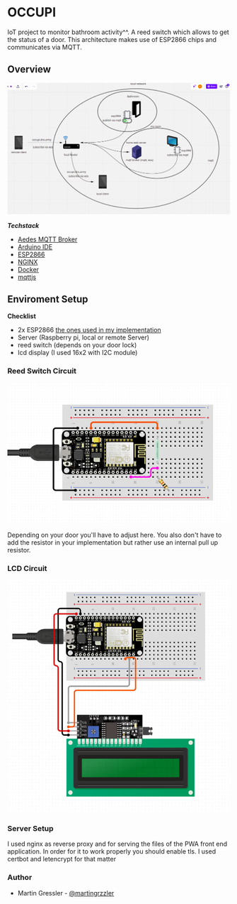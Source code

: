 # OCCUPI
IoT project to monitor bathroom activity^^. A reed switch which allows to get the status of a door.
This architecture makes use of ESP2866 chips and communicates via MQTT.

## Overview
![Overview](docs/architecture.png)

***Techstack***
- [Aedes MQTT Broker](https://www.npmjs.com/package/aedes)
- [Arduino IDE](https://www.arduino.cc/)
- [ESP2866](https://github.com/esp8266/Arduino)
- [NGINX](https://www.nginx.com/)
- [Docker](https://www.docker.com/)
- [mqttjs](https://www.npmjs.com/package/mqtt)

## Enviroment Setup
 **Checklist**
- 2x ESP2866 [the ones used in my implementation](https://www.amazon.de/-/en/AZDelivery-NodeMCU-ESP8266-ESP-12F-Development/dp/B0754HWZSQ/ref=sxts_sxwds-bia-wc-drs1_0?adgrpid=82019923196&cv_ct_cx=nodemcu+esp8266&dchild=1&gclid=CjwKCAiA7939BRBMEiwA-hX5J3R3pp34Z092bbDAk62LzSkU-gniknieJLFWonhltPmgHDvJhL3wKxoC9hgQAvD_BwE&hvadid=394695513971&hvdev=c&hvlocphy=9043087&hvnetw=g&hvqmt=b&hvrand=14331046880173804529&hvtargid=kwd-297503178476&hydadcr=4900_1792553&keywords=nodemcu+esp8266&pd_rd_i=B0754HWZSQ&pd_rd_r=4e27b684-7e04-46f1-8df6-f4e1ed5d9dfa&pd_rd_w=6bOBD&pd_rd_wg=bMVUs&pf_rd_p=10e68c58-2c30-45f0-9479-867ac48fc4e5&pf_rd_r=05DQHQRNC9VQGYBT5RGT&psc=1&qid=1605881547&sr=1-1-69f2aa40-4718-4485-ba0d-6c4119696677&tag=googdemozdesk-21)
- Server (Raspberry pi, local or remote Server)
- reed switch (depends on your door lock)
- lcd display (I used 16x2 with I2C module)

### Reed Switch Circuit
![occupi-reed](/docs/occupi-reed.png)


Depending on your door you'll have to adjust here. You also don't have to add the resistor in your implementation but rather use an internal pull up resistor.

### LCD Circuit
![occupi-reed](/docs/occupi-lcd.png)

### Server Setup
I used nginx as reverse proxy and for serving the files of the PWA front end application. In order for it to work properly you should enable tls. 
I used certbot and letencrypt for that matter

### Author
- Martin Gressler - [@martingrzzler](https://github.com/martingrzzler)
